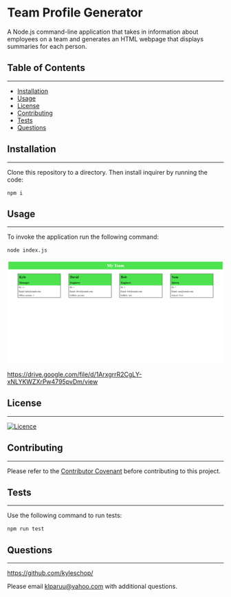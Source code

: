 # Team Profile Generator
A Node.js command-line application that takes in information about employees on a team and generates an HTML webpage that displays summaries for each person.

## Table of Contents
---
- [Installation](#installation)
- [Usage](#usage)
- [License](#license)
- [Contributing](#contributing)
- [Tests](#tests)
- [Questions](#questions)

## Installation
---
Clone this repository to a directory. Then install inquirer by running the code:

    npm i

## Usage
---
To invoke the application run the following command:

    node index.js

![alt text](assets/myTeamScreenshot.png)

https://drive.google.com/file/d/1ArxgrrR2CgLY-xNLYKWZXrPw4795pvDm/view

## License
---
[![Licence](https://img.shields.io/github/license/Ileriayo/markdown-badges?style=for-the-badge)](./LICENSE)


## Contributing
---
Please refer to the [Contributor Covenant](https://www.contributor-covenant.org/) before contributing to this project.

## Tests
---
Use the following command to run tests:

    npm run test

## Questions
---
https://github.com/kyleschop/

Please email klparuu@yahoo.com with additional questions. 